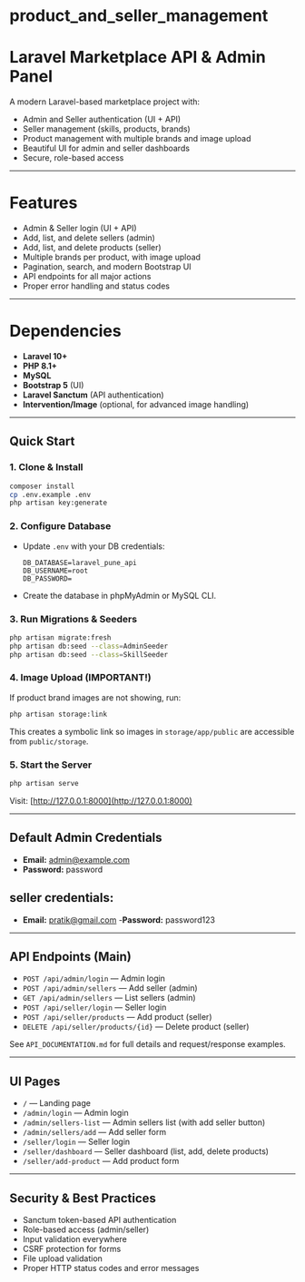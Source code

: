 # product_and_seller_management

# Laravel Marketplace API & Admin Panel

A modern Laravel-based marketplace project with:
- Admin and Seller authentication (UI + API)
- Seller management (skills, products, brands)
- Product management with multiple brands and image upload
- Beautiful UI for admin and seller dashboards
- Secure, role-based access

---

# Features
- Admin & Seller login (UI + API)
- Add, list, and delete sellers (admin)
- Add, list, and delete products (seller)
- Multiple brands per product, with image upload
- Pagination, search, and modern Bootstrap UI
- API endpoints for all major actions
- Proper error handling and status codes

---

# Dependencies
- **Laravel 10+**
- **PHP 8.1+**
- **MySQL**
- **Bootstrap 5** (UI)
- **Laravel Sanctum** (API authentication)
- **Intervention/Image** (optional, for advanced image handling)

---

## Quick Start

### 1. Clone & Install
```bash
composer install
cp .env.example .env
php artisan key:generate
```

### 2. Configure Database
- Update `.env` with your DB credentials:
  ```
  DB_DATABASE=laravel_pune_api
  DB_USERNAME=root
  DB_PASSWORD=
  ```
- Create the database in phpMyAdmin or MySQL CLI.

### 3. Run Migrations & Seeders
```bash
php artisan migrate:fresh
php artisan db:seed --class=AdminSeeder
php artisan db:seed --class=SkillSeeder
```

### 4. Image Upload (IMPORTANT!)
If product brand images are not showing, run:
```bash
php artisan storage:link
```
This creates a symbolic link so images in `storage/app/public` are accessible from `public/storage`.

### 5. Start the Server
```bash
php artisan serve
```
Visit: [http://127.0.0.1:8000](http://127.0.0.1:8000)

---

## Default Admin Credentials
- **Email:** admin@example.com
- **Password:** password

## seller credentials:
- **Email:** pratik@gmail.com
-**Password:** password123
---

## API Endpoints (Main)
- `POST /api/admin/login` — Admin login
- `POST /api/admin/sellers` — Add seller (admin)
- `GET /api/admin/sellers` — List sellers (admin)
- `POST /api/seller/login` — Seller login
- `POST /api/seller/products` — Add product (seller)
- `DELETE /api/seller/products/{id}` — Delete product (seller)

See `API_DOCUMENTATION.md` for full details and request/response examples.

---

## UI Pages
- `/` — Landing page
- `/admin/login` — Admin login
- `/admin/sellers-list` — Admin sellers list (with add seller button)
- `/admin/sellers/add` — Add seller form
- `/seller/login` — Seller login
- `/seller/dashboard` — Seller dashboard (list, add, delete products)
- `/seller/add-product` — Add product form

---

## Security & Best Practices
- Sanctum token-based API authentication
- Role-based access (admin/seller)
- Input validation everywhere
- CSRF protection for forms
- File upload validation
- Proper HTTP status codes and error messages

